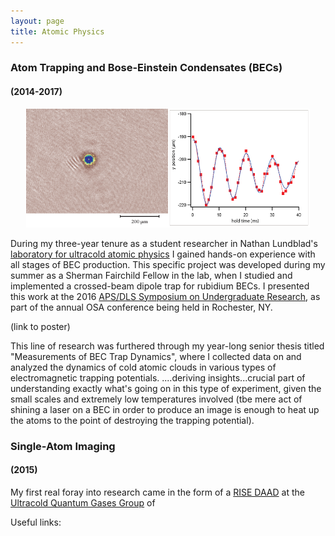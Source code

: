 ```yaml
---
layout: page
title: Atomic Physics
---
```


### Atom Trapping and Bose-Einstein Condensates (BECs)
#### (2014-2017)

<div style="width: 100%; overflow: hidden;">
    <div style="width: 45%; margin-left: 5%; float: left;"> <img src="/img/atomicphys/lundbladBEC.png" width="250" height="190"> </div>
    <div style="width: 45%; margin-right: 5%; float: right;"> <img src="/img/atomicphys/lundbladgraph.png" width="300" height="190"> </div>
</div>

During my three-year tenure as a student researcher in Nathan Lundblad's [laboratory for ultracold atomic physics](https://abacus.bates.edu/~nlundbla/ "Lundblad Lab Homepage") I gained hands-on experience with all stages of BEC production. This specific project was developed during my summer as a Sherman Fairchild Fellow in the lab, when I studied and implemented a crossed-beam dipole trap for rubidium BECs. I presented this work at the 2016 [APS/DLS Symposium on Undergraduate Research](https://www.aps.org/units/dls/meetings/symposium/index.cfm "Symposium on Undergraduate Research"), as part of the annual OSA conference being held in Rochester, NY. 

(link to poster)

This line of research was furthered through my year-long senior thesis titled "Measurements of BEC Trap Dynamics", where I collected data on and analyzed the dynamics of cold atomic clouds in various types of electromagnetic trapping potentials. ....deriving insights...crucial part of understanding exactly what's going on in this type of experiment, given the small scales and extremely low temperatures involved (tbe mere act of shining a laser on a BEC in order to produce an image is enough to heat up the atoms to the point of destroying the trapping potential).

### Single-Atom Imaging
#### (2015)

My first real foray into research came in the form of a [RISE DAAD](https://www.daad.de/rise/en/ "DAAD RISE Homepage") at the [Ultracold Quantum Gases Group](http://ultracold.physi.uni-heidelberg.de/ "Ultracold Quantum Gases Group Homepage") of 

Useful links:

